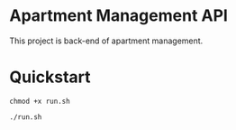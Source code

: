 # Apartment Management API

This project is back-end of apartment management.

# Quickstart
```
chmod +x run.sh
```
```
./run.sh
```
